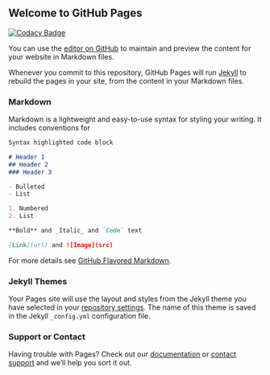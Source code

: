 ## Welcome to GitHub Pages

[![Codacy Badge](https://api.codacy.com/project/badge/Grade/7d7b304d65a54ac099d9c1233ec4b732)](https://app.codacy.com/app/KuriharaJun/log4k?utm_source=github.com&utm_medium=referral&utm_content=KuriharaJun/log4k&utm_campaign=Badge_Grade_Dashboard)

You can use the [editor on GitHub](https://github.com/KuriharaJun/log4k/edit/master/README.md) to maintain and preview the content for your website in Markdown files.

Whenever you commit to this repository, GitHub Pages will run [Jekyll](https://jekyllrb.com/) to rebuild the pages in your site, from the content in your Markdown files.

### Markdown

Markdown is a lightweight and easy-to-use syntax for styling your writing. It includes conventions for

```markdown
Syntax highlighted code block

# Header 1
## Header 2
### Header 3

- Bulleted
- List

1. Numbered
2. List

**Bold** and _Italic_ and `Code` text

[Link](url) and ![Image](src)
```

For more details see [GitHub Flavored Markdown](https://guides.github.com/features/mastering-markdown/).

### Jekyll Themes

Your Pages site will use the layout and styles from the Jekyll theme you have selected in your [repository settings](https://github.com/KuriharaJun/log4k/settings). The name of this theme is saved in the Jekyll `_config.yml` configuration file.

### Support or Contact

Having trouble with Pages? Check out our [documentation](https://help.github.com/categories/github-pages-basics/) or [contact support](https://github.com/contact) and we’ll help you sort it out.
